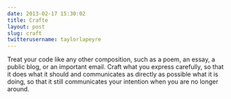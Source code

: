```yaml
---
date: 2013-02-17 15:30:02
title: Crafte
layout: post
slug: craft
twitterusername: taylorlapeyre
---
```


Treat your code like any other composition, such as a poem, an essay, a public blog, or an important email. Craft what you express carefully, so that it does what it should and communicates as directly as possible what it is doing, so that it still communicates your intention when you are no longer around.

